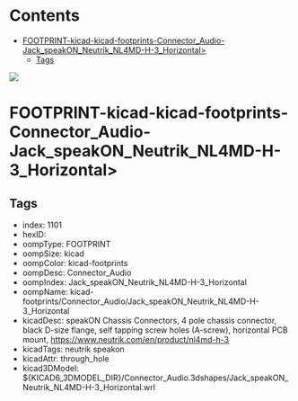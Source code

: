 



Contents
========

* [FOOTPRINT-kicad-kicad-footprints-Connector_Audio-Jack_speakON_Neutrik_NL4MD-H-3_Horizontal>](#footprint-kicad-kicad-footprints-connector_audio-jack_speakon_neutrik_nl4md-h-3_horizontal)
	* [Tags](#tags)
  
![][im]
# FOOTPRINT-kicad-kicad-footprints-Connector_Audio-Jack_speakON_Neutrik_NL4MD-H-3_Horizontal>

## Tags

- index: 1101
- hexID: 
- oompType: FOOTPRINT
- oompSize: kicad
- oompColor: kicad-footprints
- oompDesc: Connector_Audio
- oompIndex: Jack_speakON_Neutrik_NL4MD-H-3_Horizontal
- oompName: kicad-footprints/Connector_Audio/Jack_speakON_Neutrik_NL4MD-H-3_Horizontal
- kicadDesc: speakON Chassis Connectors, 4 pole chassis connector, black D-size flange, self tapping screw holes (A-screw), horizontal PCB mount, https://www.neutrik.com/en/product/nl4md-h-3
- kicadTags: neutrik speakon
- kicadAttr: through_hole
- kicad3DModel: ${KICAD6_3DMODEL_DIR}/Connector_Audio.3dshapes/Jack_speakON_Neutrik_NL4MD-H-3_Horizontal.wrl



[im]: image.png
